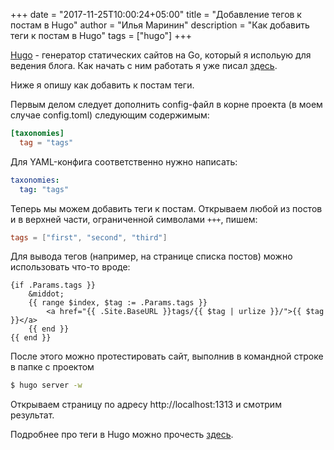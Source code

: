 +++
date = "2017-11-25T10:00:24+05:00"
title = "Добавление тегов к постам в Hugo"
author = "Илья Маринин"
description = "Как добавить теги к постам в Hugo"
tags = ["hugo"]
+++

[Hugo](https://gohugo.io) - генератор статических сайтов на Go, который я испольую для ведения блога. Как начать с ним работать я уже писал [здесь](/post/hugo-blog).

Ниже я опишу как добавить к постам теги.

Первым делом следует дополнить config-файл в корне проекта (в моем случае config.toml) следующим содержимым:

```toml
[taxonomies]
  tag = "tags"
```

Для YAML-конфига соответственно нужно написать:

```yaml
taxonomies:
  tag: "tags"
```

Теперь мы можем добавить теги к постам. Открываем любой из постов и в верхней части, ограниченной символами `+++`, пишем:

```toml
tags = ["first", "second", "third"]
```

Для вывода тегов (например, на странице списка постов) можно использовать что-то вроде:

```
{if .Params.tags }}
    &middot; 
    {{ range $index, $tag := .Params.tags }}
        <a href="{{ .Site.BaseURL }}tags/{{ $tag | urlize }}/">{{ $tag }}</a>
    {{ end }}
{{ end }}
```

После этого можно протестировать сайт, выполнив в командной строке в папке с проектом

```bash
$ hugo server -w
```

Открываем страницу по адресу http://localhost:1313 и смотрим результат.

Подробнее про теги в Hugo можно прочесть [здесь](https://gohugo.io/content-management/taxonomies/).